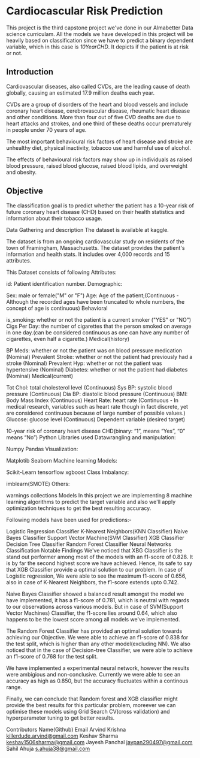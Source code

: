 # Cardiocascular Risk Prediction
This project is the third capstone project we've done in our Almabetter Data science curriculam. All the models we have developed in this project will be heavily based on classification since we have to predict a binary dependent variable, which in this case is *10YearCHD*. It depicts if the patient is at risk or not.

## Introduction
Cardiovascular diseases, also called CVDs, are the leading cause of death globally, causing an estimated 17.9 million deaths each year.

CVDs are a group of disorders of the heart and blood vessels and include coronary heart disease, cerebrovascular disease, rheumatic heart disease and other conditions. More than four out of five CVD deaths are due to heart attacks and strokes, and one third of these deaths occur prematurely in people under 70 years of age.

The most important behavioural risk factors of heart disease and stroke are unhealthy diet, physical inactivity, tobacco use and harmful use of alcohol.

The effects of behavioural risk factors may show up in individuals as raised blood pressure, raised blood glucose, raised blood lipids, and overweight and obesity.

## Objective
The classification goal is to predict whether the patient has a 10-year risk of future coronary heart disease (CHD) based on their health statistics and information about their tobacco usage.

Data Gathering and description
The dataset is available at kaggle.

The dataset is from an ongoing cardiovascular study on residents of the town of Framingham, Massachusetts. The dataset provides the patient's information and health stats. It includes over 4,000 records and 15 attributes.

This Dataset consists of following Attributes:

id: Patient identification number.
Demographic:

Sex: male or female("M" or "F")
Age: Age of the patient;(Continuous - Although the recorded ages have been truncated to whole numbers, the concept of age is continuous)
Behavioral

is_smoking: whether or not the patient is a current smoker ("YES" or "NO")
Cigs Per Day: the number of cigarettes that the person smoked on average in one day.(can be considered continuous as one can have any number of cigarettes, even half a cigarette.)
Medical(history)

BP Meds: whether or not the patient was on blood pressure medication (Nominal)
Prevalent Stroke: whether or not the patient had previously had a stroke (Nominal)
Prevalent Hyp: whether or not the patient was hypertensive (Nominal)
Diabetes: whether or not the patient had diabetes (Nominal)
Medical(current)

Tot Chol: total cholesterol level (Continuous)
Sys BP: systolic blood pressure (Continuous)
Dia BP: diastolic blood pressure (Continuous)
BMI: Body Mass Index (Continuous)
Heart Rate: heart rate (Continuous - In medical research, variables such as heart rate though in fact discrete, yet are considered continuous because of large number of possible values.)
Glucose: glucose level (Continuous)
Dependent variable (desired target)

10-year risk of coronary heart disease CHD(binary: “1”, means “Yes”, “0” means “No”)
Python Libraries used
Datawrangling and manipulation:

Numpy
Pandas
Visualization:

Matplotib
Seaborn
Machine learning Models:

Scikit-Learn
tensorflow
xgboost
Class Imbalancy:

imblearn(SMOTE)
Others:

warnings
collections
Models
In this project we are implementing 8 machine learning algorithms to predict the target variable and also we'll apply optimization techniques to get the best resulting accuracy.

Following models have been used for predictions:-

Logistic Regression Classifier
K-Nearest Neighbors(KNN Classifier)
Naive Bayes Classifier
Support Vector Machine(SVM Classifier)
XGB Classifier
Decision Tree Classifier
Random Forest Classifier
Neural Networks Classification
Notable Findings
We've noticed that XBG Classifier is the stand out performer among most of the models with an f1-score of 0.828. It is by far the second highest score we have achieved. Hence, its safe to say that XGB Classifier provide a optimal solution to our problem. In case of Logistic regression, We were able to see the maximum f1-score of 0.656, also in case of K-Nearest Neighbors, the f1-score extends upto 0.742.

Naive Bayes Classifier showed a balanced result amongst the model we have implemented, it has a f1-score of 0.781, which is neutral with regards to our observations across various models. But in case of SVM(Support Vector Machines) Classifier, the f1-score lies around 0.64, which also happens to be the lowest score among all models we've implemented.

The Random Forest Classifier has provided an optimal solution towards achieving our Objective. We were able to achieve an f1-score of 0.838 for the test split, which is higher than any other model(excluding NN). We also noticed that in the case of Decision-tree Classifier, we were able to achieve an f1-score of 0.768 for the test split.

We have implemented a experimental neural network, however the results were ambigious and non-conclusive. Currently we were able to see an accuracy as high as 0.850, but the accuracy fluctuates within a continous range.

Finally, we can conclude that Random forest and XGB classifier might provide the best results for this particular problem, moreever we can optimise these models using Grid Search CV(cross validation) and hyperparameter tuning to get better results.

Contributors
Name(Github)	Email
Arvind Krishna	killerdude.arvind@gmail.com
Keshav Sharma	keshav1506sharma@gmail.com
Jayesh Panchal	jaypan290497@gmail.com
Sahil Ahuja	s.ahuja38@gmail.com

